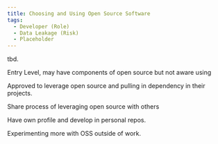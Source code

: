 ```yaml
---
title: Choosing and Using Open Source Software
tags: 
  - Developer (Role)
  - Data Leakage (Risk)
  - Placeholder
---
```


tbd.

Entry Level, may have components of open source but not aware using

Approved to leverage open source and pulling in dependency in their projects.


Share process of leveraging open source with others

Have own profile and develop in personal repos. 

Experimenting more with OSS outside of work.


